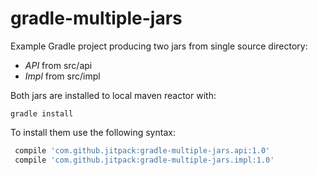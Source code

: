 # gradle-multiple-jars

Example Gradle project producing two jars from single source directory:
 - *API* from src/api
 - *Impl* from src/impl

Both jars are installed to local maven reactor with:

    gradle install
    
    
To install them use the following syntax:

```gradle 
 compile 'com.github.jitpack:gradle-multiple-jars.api:1.0'
 compile 'com.github.jitpack:gradle-multiple-jars.impl:1.0'
```
